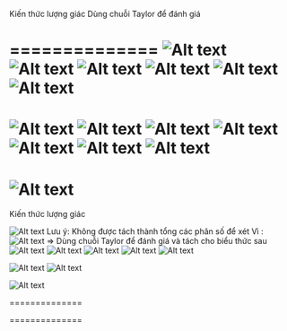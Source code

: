 Kiến thức lượng giác
Dùng chuỗi Taylor để đánh giá

==============
![Alt text](image.png)
![Alt text](image-3.png)
![Alt text](image-2.png)
![Alt text](image-4.png)
![Alt text](image-5.png)
![Alt text](image-6.png)
==============
![Alt text](image-7.png)
![Alt text](image-8.png)
![Alt text](image-14.png)
![Alt text](image-9.png)
![Alt text](image-10.png)
![Alt text](image-11.png)
![Alt text](image-13.png)
==============
![Alt text](image-12.png)
==============

Kiến thức lượng giác

![Alt text](image-15.png)
Lưu ý: Không được tách thành tổng các phân số để xét
Vì :
![Alt text](image-19.png)
=> Dùng chuỗi Taylor để đánh giá và tách cho biểu thức sau
![Alt text](image-16.png)
![Alt text](image-17.png)
![Alt text](image-18.png)
![Alt text](image-20.png)
![Alt text](image-21.png)

![Alt text](image-22.png)
![Alt text](image-23.png)

![Alt text](image-24.png)

==============

==============
